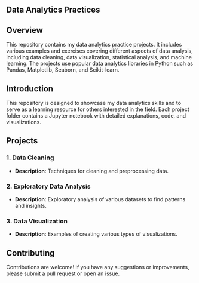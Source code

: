 ## Data Analytics Practices

## Overview

This repository contains my data analytics practice projects. It includes various examples and exercises covering different aspects of data analysis, including data cleaning, data visualization, statistical analysis, and machine learning. The projects use popular data analytics libraries in Python such as Pandas, Matplotlib, Seaborn, and Scikit-learn.

## Introduction

This repository is designed to showcase my data analytics skills and to serve as a learning resource for others interested in the field. Each project folder contains a Jupyter notebook with detailed explanations, code, and visualizations.

## Projects

### 1. Data Cleaning
- **Description**: Techniques for cleaning and preprocessing data.

### 2. Exploratory Data Analysis
- **Description**: Exploratory analysis of various datasets to find patterns and insights.

### 3. Data Visualization
- **Description**: Examples of creating various types of visualizations.

## Contributing

Contributions are welcome! If you have any suggestions or improvements, please submit a pull request or open an issue.
